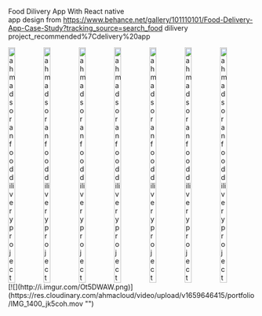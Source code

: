 Food Dilivery App With React native  <br /> 
app design from https://www.behance.net/gallery/101110101/Food-Delivery-App-Case-Study?tracking_source=search_food dilivery project_recommended%7Cdelivery%20app
<div style="display: flex">
<img src="https://res.cloudinary.com/ahmacloud/image/upload/v1658683973/portfolio/E49D337E-8016-44DC-9E73-A5FD48F2EC31_skf5xq.png" width="20%" alt="ahmad soran food dilivery project" />
<img src="https://res.cloudinary.com/ahmacloud/image/upload/v1658683977/portfolio/CA36A39E-6419-42AA-B340-98AFCC49F1C9_vdxko4.png" width="20%" alt="ahmad soran food dilivery project" />
<img src="https://res.cloudinary.com/ahmacloud/image/upload/v1658683969/portfolio/FAC13BC3-3E6B-4E79-B2CE-A1D752B8E0AB_gwuaxn.png" width="20%" alt="ahmad soran food dilivery project" />
<img src="https://res.cloudinary.com/ahmacloud/image/upload/v1659646192/portfolio/178A1FD6-5010-4CC6-8285-4C9DFB5271CD_i3bzsw.png" width="20%" alt="ahmad soran food dilivery project" />
<img src="https://res.cloudinary.com/ahmacloud/image/upload/v1659646193/portfolio/3571BC1F-D3C9-4CC6-8B0E-2D3740728FB2_sofial.png" width="20%" alt="ahmad soran food dilivery project" />
<img src="https://res.cloudinary.com/ahmacloud/image/upload/v1659646194/portfolio/DC5C39BB-9934-44AF-BABA-0043513293F0_eyk3a6.png" width="20%" alt="ahmad soran food dilivery project" />
<img src="https://res.cloudinary.com/ahmacloud/image/upload/v1659646193/portfolio/D345250D-8E38-436B-84B7-8FC9008C189F_tvmw1i.png" width="20%" alt="ahmad soran food dilivery project" />
</div>
[![](http://i.imgur.com/Ot5DWAW.png)](https://res.cloudinary.com/ahmacloud/video/upload/v1659646415/portfolio/IMG_1400_jk5coh.mov "")  